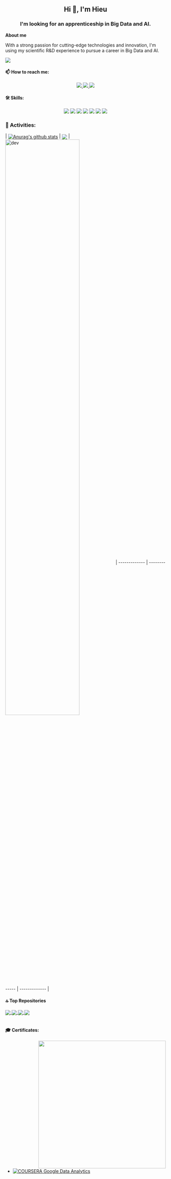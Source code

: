 <h2 align="center">Hi 👋, I'm Hieu</h2>

<h3 align="center"><b>I'm looking for an apprenticeship in Big Data and AI.</b></h3>

**About me**

With a strong passion for cutting-edge technologies and innovation, I'm using my scientific R&D experience to pursue a career in Big Data and AI.

![](https://komarev.com/ghpvc/?username=aiglivora&style=flat-square)

#### 📫 How to reach me:

<p align="center">
  <a href="https://www.linkedin.com/in/trung-hieu-nguyen-6952a1356" target="_blank">
    <img src="https://img.icons8.com/fluent/48/000000/linkedin.png"/>
  </a>
  <a href="https://github.com/aiglivora" target="_blank" alt="Github">
    <img src="https://img.icons8.com/fluent/48/000000/github.png"/>
  </a> 
  <a href="mailto:trung-hieu.nguyen@outlook.com" alt="Email">
    <img src="https://img.icons8.com/fluent/48/000000/mailing.png"/>
  </a>
</p>

#### 🛠 Skills:
<p align="center">
  <img src="https://img.icons8.com/?size=48&id=13441&format=png&color=000000"/>
  <img src="https://img.icons8.com/?size=48&id=J6KcaRLsTgpZ&format=png&color=000000"/> 
  <img src="https://img.icons8.com/?size=48&id=CLvQeiwFpit4&format=png&color=000000"/>
  <img src="https://img.icons8.com/color/48/000000/git.png"/>
  <img src="https://img.icons8.com/fluent/48/000000/github.png"/>
  <img src="https://img.icons8.com/?size=48&id=F4uMFPZgS0gt&format=png&color=000000"/>
  <img src="https://img.icons8.com/fluent/48/000000/spyder-ide.png"/>
</p>

### 🚀 Activities:
| <a href="https://github.com/aiglivora/github-readme-stats"><img align="center" src="https://github-readme-stats.vercel.app/api?username=aiglivora&show_icons=true&include_all_commits=true&theme=shadow_green&hide_border=true" alt="Anurag's github stats" /></a> | <a href="https://github.com/aiglivora/github-readme-stats"><img align="center" src="https://github-readme-stats.vercel.app/api/top-langs/?username=aiglivora&layout=compact&theme=shadow_green&hide_border=true" /></a> | <img align="center" src="https://cdn.dribbble.com/users/1059583/screenshots/4171367/coding-freak.gif" alt="dev" width="68%"/>
| ------------- | ------------- | 
      ------------- |

#### 🔝 Top Repositories
<a href="https://github.com/aiglivora/github-readme-stats">
  <img align="center" src="https://github-readme-stats.vercel.app/api/pin/?username=aiglivora&repo=monthly-budget-tracker-n8n&theme=shadow_green" />
</a>

<a href="https://github.com/aiglivora/github-readme-stats">
  <img align="center" src="https://github-readme-stats.vercel.app/api/pin/?username=aiglivora&repo=Titanic_Kaggle&theme=shadow_green" />
</a>

<a href="https://github.com/aiglivora/github-readme-stats">
  <img align="center" src="https://github-readme-stats.vercel.app/api/pin/?username=aiglivora&repo=French-Cities-Visualization&theme=shadow_green" />
</a>

<a href="https://github.com/aiglivora/github-readme-stats">
  <img align="center" src="https://github-readme-stats.vercel.app/api/pin/?username=aiglivora&repo=Kids_reminder_timer_program&theme=shadow_green" />
</a>

<br />
<br />

#### 🎓 Certificates:

<img align="right" width="400" src="https://github.githubassets.com/images/modules/profile/profile-joined-github.svg">

- [![COURSERA](https://img.shields.io/badge/-COURSERA-green) Google Data Analytics](https://www.coursera.org/account/accomplishments/specialization/certificate/X3TSHAVIEZQW)
